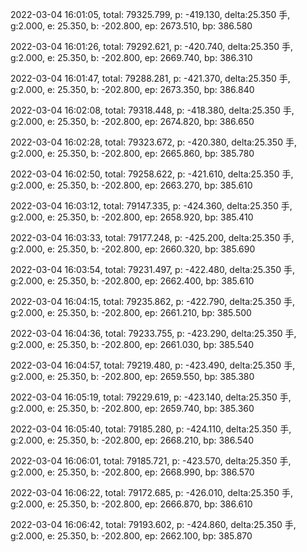 2022-03-04 16:01:05, total: 79325.799, p: -419.130, delta:25.350 手, g:2.000, e: 25.350, b: -202.800, ep: 2673.510, bp: 386.580

2022-03-04 16:01:26, total: 79292.621, p: -420.740, delta:25.350 手, g:2.000, e: 25.350, b: -202.800, ep: 2669.740, bp: 386.310

2022-03-04 16:01:47, total: 79288.281, p: -421.370, delta:25.350 手, g:2.000, e: 25.350, b: -202.800, ep: 2673.350, bp: 386.840

2022-03-04 16:02:08, total: 79318.448, p: -418.380, delta:25.350 手, g:2.000, e: 25.350, b: -202.800, ep: 2674.820, bp: 386.650

2022-03-04 16:02:28, total: 79323.672, p: -420.380, delta:25.350 手, g:2.000, e: 25.350, b: -202.800, ep: 2665.860, bp: 385.780

2022-03-04 16:02:50, total: 79258.622, p: -421.610, delta:25.350 手, g:2.000, e: 25.350, b: -202.800, ep: 2663.270, bp: 385.610

2022-03-04 16:03:12, total: 79147.335, p: -424.360, delta:25.350 手, g:2.000, e: 25.350, b: -202.800, ep: 2658.920, bp: 385.410

2022-03-04 16:03:33, total: 79177.248, p: -425.200, delta:25.350 手, g:2.000, e: 25.350, b: -202.800, ep: 2660.320, bp: 385.690

2022-03-04 16:03:54, total: 79231.497, p: -422.480, delta:25.350 手, g:2.000, e: 25.350, b: -202.800, ep: 2662.400, bp: 385.610

2022-03-04 16:04:15, total: 79235.862, p: -422.790, delta:25.350 手, g:2.000, e: 25.350, b: -202.800, ep: 2661.210, bp: 385.500

2022-03-04 16:04:36, total: 79233.755, p: -423.290, delta:25.350 手, g:2.000, e: 25.350, b: -202.800, ep: 2661.030, bp: 385.540

2022-03-04 16:04:57, total: 79219.480, p: -423.490, delta:25.350 手, g:2.000, e: 25.350, b: -202.800, ep: 2659.550, bp: 385.380

2022-03-04 16:05:19, total: 79229.619, p: -423.140, delta:25.350 手, g:2.000, e: 25.350, b: -202.800, ep: 2659.740, bp: 385.360

2022-03-04 16:05:40, total: 79185.280, p: -424.110, delta:25.350 手, g:2.000, e: 25.350, b: -202.800, ep: 2668.210, bp: 386.540

2022-03-04 16:06:01, total: 79185.721, p: -423.570, delta:25.350 手, g:2.000, e: 25.350, b: -202.800, ep: 2668.990, bp: 386.570

2022-03-04 16:06:22, total: 79172.685, p: -426.010, delta:25.350 手, g:2.000, e: 25.350, b: -202.800, ep: 2666.870, bp: 386.610

2022-03-04 16:06:42, total: 79193.602, p: -424.860, delta:25.350 手, g:2.000, e: 25.350, b: -202.800, ep: 2662.100, bp: 385.870